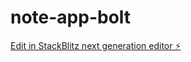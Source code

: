 # note-app-bolt

[Edit in StackBlitz next generation editor ⚡️](https://stackblitz.com/~/github.com/medeXsama/note-app-bolt)